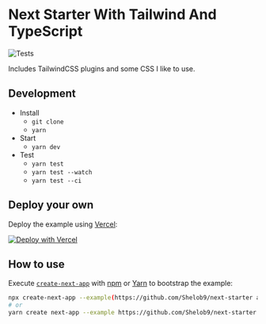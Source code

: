 # Next Starter With Tailwind And TypeScript

![Tests](https://github.com/Shelob9/next-starter/workflows/Tests/badge.svg)

Includes TailwindCSS plugins and some CSS I like to use.
## Development

- Install
  - `git clone `
  - `yarn`
- Start
  - `yarn dev`
- Test
  - `yarn test`
  - `yarn test --watch`
  - `yarn test --ci`

## Deploy your own

Deploy the example using [Vercel](https://vercel.com?utm_source=github&utm_medium=readme&utm_campaign=next-example):

[![Deploy with Vercel](https://vercel.com/button)](https://vercel.com/new/git/external?repository-url=https://github.com/Shelob9/next-starter&project-name=next-starter&repository-name=next-starter)

## How to use

Execute [`create-next-app`](https://github.com/vercel/next.js/tree/canary/packages/create-next-app) with [npm](https://docs.npmjs.com/cli/init) or [Yarn](https://yarnpkg.com/lang/en/docs/cli/create/) to bootstrap the example:

```bash
npx create-next-app --example(https://github.com/Shelob9/next-starter app
# or
yarn create next-app --example https://github.com/Shelob9/next-starter app
```

